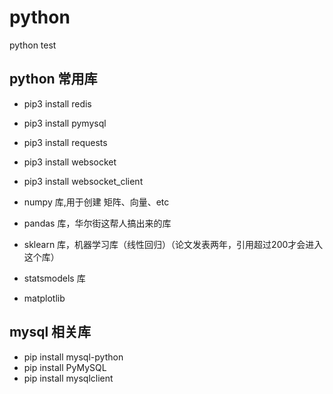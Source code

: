 # python
python test

## python 常用库

- pip3 install redis 
- pip3 install pymysql 
- pip3 install requests 
- pip3 install websocket 
- pip3 install websocket_client

- numpy 库,用于创建 矩阵、向量、etc
- pandas 库，华尔街这帮人搞出来的库
- sklearn 库，机器学习库（线性回归）（论文发表两年，引用超过200才会进入这个库）
- statsmodels 库
- matplotlib

## mysql 相关库
- pip install mysql-python
- pip install PyMySQL
- pip install mysqlclient

